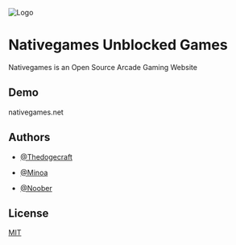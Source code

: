 ![Logo](https://i.imgur.com/5usXJsj.png)





# Nativegames Unblocked Games 



Nativegames is an Open Source Arcade Gaming Website





## Demo



nativegames.net



## Authors



- [@Thedogecraft](https://github.com/Thedogecraft)

- [@Minoa](https://github.com/MinoaBaccus)

- [@Noober](https://github.com/Hackerman2763)





## License



[MIT](https://choosealicense.com/licenses/mit/)



